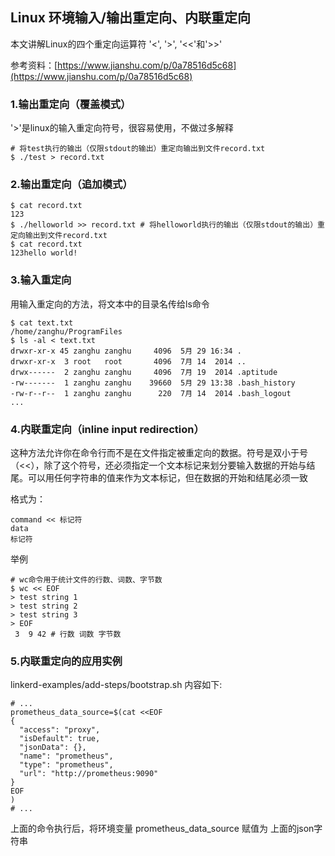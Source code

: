 ## Linux 环境输入/输出重定向、内联重定向

本文讲解Linux的四个重定向运算符 '<', '>', '<<'和'>>'

参考资料：[https://www.jianshu.com/p/0a78516d5c68](https://www.jianshu.com/p/0a78516d5c68)

### 1.输出重定向（覆盖模式）

'>'是linux的输入重定向符号，很容易使用，不做过多解释

```shell
# 将test执行的输出（仅限stdout的输出）重定向输出到文件record.txt
$ ./test > record.txt
```

### 2.输出重定向（追加模式）

```shell
$ cat record.txt
123 
$ ./helloworld >> record.txt # 将helloworld执行的输出（仅限stdout的输出）重定向输出到文件record.txt
$ cat record.txt
123hello world!
```

### 3.输入重定向

用输入重定向的方法，将文本中的目录名传给ls命令

```shell
$ cat text.txt
/home/zanghu/ProgramFiles
$ ls -al < text.txt
drwxr-xr-x 45 zanghu zanghu     4096  5月 29 16:34 .
drwxr-xr-x  3 root   root       4096  7月 14  2014 ..
drwx------  2 zanghu zanghu     4096  7月 19  2014 .aptitude
-rw-------  1 zanghu zanghu    39660  5月 29 13:38 .bash_history
-rw-r--r--  1 zanghu zanghu      220  7月 14  2014 .bash_logout
...
```

### 4.内联重定向（inline input redirection）

这种方法允许你在命令行而不是在文件指定被重定向的数据。符号是双小于号（<<），除了这个符号，还必须指定一个文本标记来划分要输入数据的开始与结尾。可以用任何字符串的值来作为文本标记，但在数据的开始和结尾必须一致

格式为：

```shell
command << 标记符
data
标记符
```

举例

```shell
# wc命令用于统计文件的行数、词数、字节数
$ wc << EOF
> test string 1
> test string 2
> test string 3
> EOF
 3  9 42 # 行数 词数 字节数
```

### 5.内联重定向的应用实例

linkerd-examples/add-steps/bootstrap.sh 内容如下:

```shell
# ...
prometheus_data_source=$(cat <<EOF
{
  "access": "proxy",
  "isDefault": true,
  "jsonData": {},
  "name": "prometheus",
  "type": "prometheus",
  "url": "http://prometheus:9090"
}
EOF
)
# ...
```

上面的命令执行后，将环境变量 prometheus_data_source 赋值为 上面的json字符串


